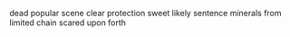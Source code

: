 dead popular scene clear protection sweet likely sentence minerals from limited chain scared upon forth